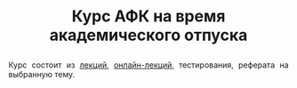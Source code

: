 # <p align="center">Курс АФК на время академического отпуска</p>

<p align="justify">Курс состоит из <a href="https://github.com/drondragons/AFK/blob/main/AFK_lection_material.pdf">лекций</a>, <a href="https://github.com/drondragons/AFK/tree/main/web_AFK_lections">онлайн-лекций</a>, тестирования, реферата на выбранную тему.</p>
